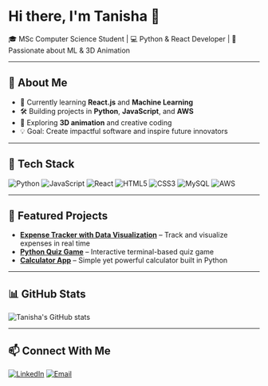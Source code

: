 # Hi there, I'm Tanisha 👋  

🎓 MSc Computer Science Student | 💻 Python & React Developer | 🎯 Passionate about ML & 3D Animation  

---

## 🚀 About Me  
- 🌱 Currently learning **React.js** and **Machine Learning**  
- 🛠 Building projects in **Python**, **JavaScript**, and **AWS**  
- 🎨 Exploring **3D animation** and creative coding  
- 💡 Goal: Create impactful software and inspire future innovators  

---
## 🚀 Tech Stack

![Python](https://img.shields.io/badge/Python-3776AB?style=for-the-badge&logo=python&logoColor=white)
![JavaScript](https://img.shields.io/badge/JavaScript-F7DF1E?style=for-the-badge&logo=javascript&logoColor=black)
![React](https://img.shields.io/badge/React-61DAFB?style=for-the-badge&logo=react&logoColor=black)
![HTML5](https://img.shields.io/badge/HTML5-E34F26?style=for-the-badge&logo=html5&logoColor=white)
![CSS3](https://img.shields.io/badge/CSS3-1572B6?style=for-the-badge&logo=css3&logoColor=white)
![MySQL](https://img.shields.io/badge/MySQL-4479A1?style=for-the-badge&logo=mysql&logoColor=white)
![AWS](https://img.shields.io/badge/AWS-232F3E?style=for-the-badge&logo=amazon-aws&logoColor=white)

---

## 📌 Featured Projects  
- [**Expense Tracker with Data Visualization**](#) – Track and visualize expenses in real time  
- [**Python Quiz Game**](#) – Interactive terminal-based quiz game  
- [**Calculator App**](#) – Simple yet powerful calculator built in Python  

---

## 📊 GitHub Stats  
![Tanisha's GitHub stats](https://github-readme-stats.vercel.app/api?username=tanishabuilds&show_icons=true&theme=radical)



---

## 📫 Connect With Me  
[![LinkedIn](https://img.shields.io/badge/LinkedIn-0A66C2?style=for-the-badge&logo=linkedin&logoColor=white)](https://linkedin.com)
[![Email](https://img.shields.io/badge/Email-D14836?style=for-the-badge&logo=gmail&logoColor=white)](mailto:tanishakaranjiya@gmail.com)
